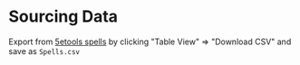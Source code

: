 # Sourcing Data

Export from [5etools spells](https://5etools.com/spells.html) by clicking "Table View" => "Download CSV" and save as `Spells.csv`